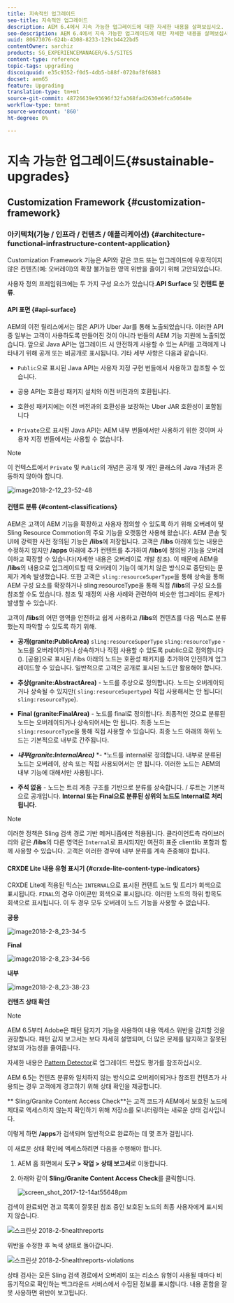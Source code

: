 ```yaml
---
title: 지속적인 업그레이드
seo-title: 지속적인 업그레이드
description: AEM 6.4에서 지속 가능한 업그레이드에 대한 자세한 내용을 살펴보십시오.
seo-description: AEM 6.4에서 지속 가능한 업그레이드에 대한 자세한 내용을 살펴보십시오.
uuid: 80673076-624b-4308-8233-129cb4422bd5
contentOwner: sarchiz
products: SG_EXPERIENCEMANAGER/6.5/SITES
content-type: reference
topic-tags: upgrading
discoiquuid: e35c9352-f0d5-4db5-b88f-0720af8f6883
docset: aem65
feature: Upgrading
translation-type: tm+mt
source-git-commit: 48726639e93696f32fa368fad2630e6fca50640e
workflow-type: tm+mt
source-wordcount: '860'
ht-degree: 0%

---
```



# 지속 가능한 업그레이드{#sustainable-upgrades}

## Customization Framework {#customization-framework}

### 아키텍처(기능 / 인프라 / 컨텐츠 / 애플리케이션) {#architecture-functional-infrastructure-content-application}

Customization Framework 기능은 API와 같은 코드 또는 업그레이드에 우호적이지 않은 컨텐츠(예: 오버레이)의 확장 불가능한 영역 위반을 줄이기 위해 고안되었습니다.

사용자 정의 프레임워크에는 두 가지 구성 요소가 있습니다.**API Surface** 및 **컨텐트 분류**.

#### API 표면 {#api-surface}

AEM의 이전 릴리스에서는 많은 API가 Uber Jar를 통해 노출되었습니다. 이러한 API 중 일부는 고객이 사용하도록 만들어진 것이 아니라 번들의 AEM 기능 지원에 노출되었습니다. 앞으로 Java API는 업그레이드 시 안전하게 사용할 수 있는 API를 고객에게 나타내기 위해 공개 또는 비공개로 표시됩니다. 기타 세부 사항은 다음과 같습니다.

* `Public`으로 표시된 Java API는 사용자 지정 구현 번들에서 사용하고 참조할 수 있습니다.

* 공용 API는 호환성 패키지 설치와 이전 버전과의 호환됩니다.
* 호환성 패키지에는 이전 버전과의 호환성을 보장하는 Uber JAR 호환성이 포함됩니다
* `Private`으로 표시된 Java API는 AEM 내부 번들에서만 사용하기 위한 것이며 사용자 지정 번들에서는 사용할 수 없습니다.

>[!NOTE]
>
>이 컨텍스트에서 `Private` 및 `Public`의 개념은 공개 및 개인 클래스의 Java 개념과 혼동하지 않아야 합니다.

![image2018-2-12_23-52-48](assets/image2018-2-12_23-52-48.png)

#### 컨텐트 분류 {#content-classifications}

AEM은 고객이 AEM 기능을 확장하고 사용자 정의할 수 있도록 하기 위해 오버레이 및 Sling Resource Commotion의 주요 기능을 오랫동안 사용해 왔습니다. AEM 콘솔 및 UI에 강력한 사전 정의된 기능은 **/libs**&#x200B;에 저장됩니다. 고객은 **/libs** 아래에 있는 내용은 수정하지 않지만 **/apps** 아래에 추가 컨텐트를 추가하여 **/libs**&#x200B;에 정의된 기능을 오버레이하고 확장할 수 있습니다(자세한 내용은 오버레이로 개발 참조). 이 때문에 AEM을 **/libs**&#x200B;의 내용으로 업그레이드할 때 오버레이 기능이 예기치 않은 방식으로 중단되는 문제가 계속 발생했습니다. 또한 고객은 `sling:resourceSuperType`을 통해 상속을 통해 AEM 구성 요소를 확장하거나 sling:resourceType을 통해 직접 **/libs**&#x200B;의 구성 요소를 참조할 수도 있습니다. 참조 및 재정의 사용 사례와 관련하여 비슷한 업그레이드 문제가 발생할 수 있습니다.

고객이 **/libs**&#x200B;의 어떤 영역을 안전하고 쉽게 사용하고 **/libs**&#x200B;의 컨텐츠를 다음 믹스로 분류했는지 파악할 수 있도록 하기 위해.

* **공개(granite:PublicArea)**   `sling:resourceSuperType`  `sling:resourceType` - 노드를 오버레이하거나 상속하거나 직접 사용할 수 있도록 public으로 정의합니다(). [공용]으로 표시된 /libs 아래의 노드는 호환성 패키지를 추가하여 안전하게 업그레이드할 수 있습니다. 일반적으로 고객은 공개로 표시된 노드만 활용해야 합니다.

* **추상(granite:AbstractArea)**  - 노드를 추상으로 정의합니다. 노드는 오버레이되거나 상속될 수 있지만( `sling:resourceSupertype`) 직접 사용해서는 안 됩니다( `sling:resourceType`).

* **Final (granite:FinalArea)**  - 노드를 final로 정의합니다. 최종적인 것으로 분류된 노드는 오버레이되거나 상속되어서는 안 됩니다. 최종 노드는 `sling:resourceType`을 통해 직접 사용할 수 있습니다. 최종 노드 아래의 하위 노드는 기본적으로 내부로 간주됩니다.

* ***내부(granite:InternalArea)*** *- *노드를 internal로 정의합니다. 내부로 분류된 노드는 오버레이, 상속 또는 직접 사용되어서는 안 됩니다. 이러한 노드는 AEM의 내부 기능에 대해서만 사용됩니다.

* **주석 없음**  - 노드는 트리 계층 구조를 기반으로 분류를 상속합니다. / 루트는 기본적으로 공개입니다. **Internal 또는 Final으로 분류된 상위의 노드도 Internal로 처리됩니다.**

>[!NOTE]
>
>이러한 정책은 Sling 검색 경로 기반 메커니즘에만 적용됩니다. 클라이언트측 라이브러리와 같은 **/libs**&#x200B;의 다른 영역은 `Internal`로 표시되지만 여전히 표준 clientlib 포함과 함께 사용할 수 있습니다. 고객은 이러한 경우에 내부 분류를 계속 존중해야 합니다.

#### CRXDE Lite 내용 유형 표시기 {#crxde-lite-content-type-indicators}

CRXDE Lite에 적용된 믹스는 `INTERNAL`으로 표시된 컨텐트 노드 및 트리가 회색으로 표시됩니다. `FINAL`의 경우 아이콘만 회색으로 표시됩니다. 이러한 노드의 하위 항목도 회색으로 표시됩니다. 이 두 경우 모두 오버레이 노드 기능을 사용할 수 없습니다.

**공용**

![image2018-2-8_23-34-5](assets/image2018-2-8_23-34-5.png)

**Final**

![image2018-2-8_23-34-56](assets/image2018-2-8_23-34-56.png)

**내부**

![image2018-2-8_23-38-23](assets/image2018-2-8_23-38-23.png)

**컨텐츠 상태 확인**

>[!NOTE]
>
>AEM 6.5부터 Adobe은 패턴 탐지기 기능을 사용하여 내용 액세스 위반을 감지할 것을 권장합니다. 패턴 감지 보고서는 보다 자세히 설명되며, 더 많은 문제를 탐지하고 잘못된 양보의 가능성을 줄여줍니다.
>
>자세한 내용은 [Pattern Detector](/help/sites-deploying/pattern-detector.md)로 업그레이드 복잡도 평가를 참조하십시오.

AEM 6.5는 컨텐츠 분류와 일치하지 않는 방식으로 오버레이되거나 참조된 컨텐츠가 사용되는 경우 고객에게 경고하기 위해 상태 확인을 제공합니다.

** Sling/Granite Content Access Check**는 고객 코드가 AEM에서 보호된 노드에 제대로 액세스하지 않는지 확인하기 위해 저장소를 모니터링하는 새로운 상태 검사입니다.

이렇게 하면 **/apps**&#x200B;가 검색되며 일반적으로 완료하는 데 몇 초가 걸립니다.

이 새로운 상태 확인에 액세스하려면 다음을 수행해야 합니다.

1. AEM 홈 화면에서 **도구 > 작업 > 상태 보고서**&#x200B;로 이동합니다.
1. 아래와 같이 **Sling/Granite Content Access Check**&#x200B;를 클릭합니다.

   ![screen_shot_2017-12-14at55648pm](assets/screen_shot_2017-12-14at55648pm.png)

검색이 완료되면 경고 목록이 잘못된 참조 중인 보호된 노드의 최종 사용자에게 표시되지 않습니다.

![스크린샷 2018-2-5healthreports](assets/screenshot-2018-2-5healthreports.png)

위반을 수정한 후 녹색 상태로 돌아갑니다.

![스크린샷 2018-2-5healthreports-violations](assets/screenshot-2018-2-5healthreports-violations.png)

상태 검사는 모든 Sling 검색 경로에서 오버레이 또는 리소스 유형이 사용될 때마다 비동기적으로 확인하는 백그라운드 서비스에서 수집된 정보를 표시합니다. 내용 혼합을 잘못 사용하면 위반이 보고됩니다.
